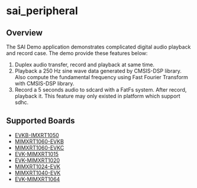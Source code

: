 # sai_peripheral

## Overview
The SAI Demo application demonstrates complicated digital audio playback and record case. The demo provide these features below:
1. Duplex audio transfer, record and playback at same time.
2. Playback a 250 Hz sine wave data generated by CMSIS-DSP library. Also compute the fundamental frequency using Fast Fourier Transform with CMSIS-DSP library.
3. Record a 5 seconds audio to sdcard with a FatFs system. After record, playback it. This feature may only existed in platform which support sdhc.

## Supported Boards
- [EVKB-IMXRT1050](../../../_boards/evkbimxrt1050/demo_apps/sai_peripheral/example_board_readme.md)
- [MIMXRT1060-EVKB](../../../_boards/evkbmimxrt1060/demo_apps/sai_peripheral/example_board_readme.md)
- [MIMXRT1060-EVKC](../../../_boards/evkcmimxrt1060/demo_apps/sai_peripheral/example_board_readme.md)
- [EVK-MIMXRT1015](../../../_boards/evkmimxrt1015/demo_apps/sai_peripheral/example_board_readme.md)
- [EVK-MIMXRT1020](../../../_boards/evkmimxrt1020/demo_apps/sai_peripheral/example_board_readme.md)
- [MIMXRT1024-EVK](../../../_boards/evkmimxrt1024/demo_apps/sai_peripheral/example_board_readme.md)
- [MIMXRT1040-EVK](../../../_boards/evkmimxrt1040/demo_apps/sai_peripheral/example_board_readme.md)
- [EVK-MIMXRT1064](../../../_boards/evkmimxrt1064/demo_apps/sai_peripheral/example_board_readme.md)
